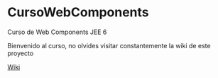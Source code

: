 # CursoWebComponents
Curso de Web Components JEE 6

Bienvenido al curso, no olvides visitar constantemente la wiki de este proyecto


[Wiki]()
